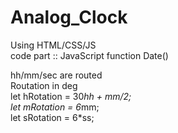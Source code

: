 # Analog_Clock
Using HTML/CSS/JS<br>
code part ::  JavaScript function Date() <br>

hh/mm/sec are routed
<br>
Routation in deg <br>
     let hRotation = 30*hh + mm/2; <br>
     let mRotation = 6*mm; <br>
     let sRotation = 6*ss;
